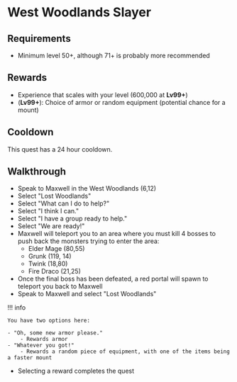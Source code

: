 # West Woodlands Slayer

## Requirements

- Minimum level 50+, although 71+ is probably more recommended

## Rewards

- Experience that scales with your level (600,000 at **Lv99+**)
- (**Lv99+**): Choice of armor or random equipment (potential chance for a mount)

## Cooldown

This quest has a 24 hour cooldown.

## Walkthrough

- Speak to Maxwell in the West Woodlands (6,12)
- Select "Lost Woodlands"
- Select "What can I do to help?"
- Select "I think I can."
- Select "I have a group ready to help."
- Select "We are ready!"
- Maxwell will teleport you to an area where you must kill 4 bosses to push back the monsters trying to enter the area:
    - Elder Mage (80,55)
    - Grunk (119, 14)
    - Twink (18,80)
    - Fire Draco (21,25)
- Once the final boss has been defeated, a red portal will spawn to teleport you back to Maxwell
- Speak to Maxwell and select "Lost Woodlands"

!!! info

    You have two options here:

    - "Oh, some new armor please."
        - Rewards armor
    - "Whatever you got!"
        - Rewards a random piece of equipment, with one of the items being a faster mount

- Selecting a reward completes the quest
